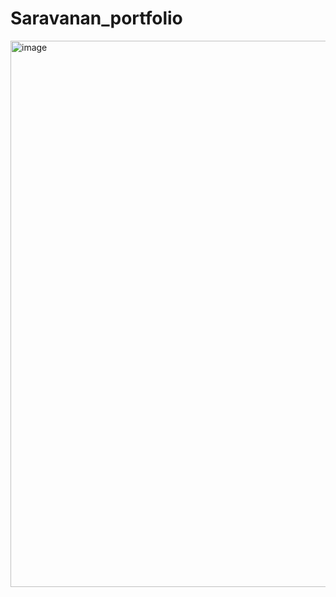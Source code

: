 # Saravanan_portfolio
<img width="1899" height="874" alt="image" src="https://github.com/user-attachments/assets/ad156b7a-e1c2-46c9-8457-5b2682142f6f" />
